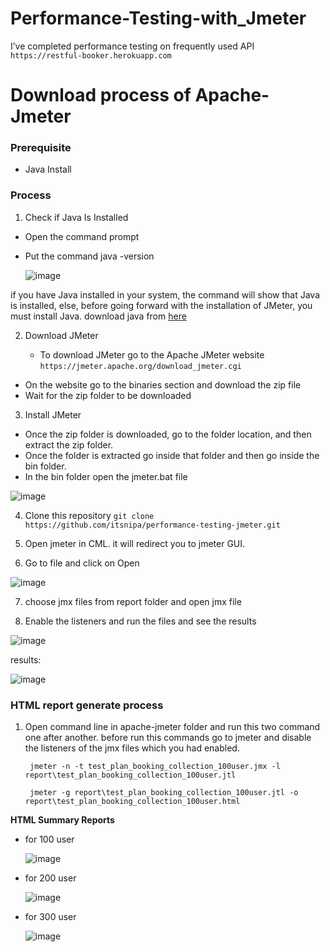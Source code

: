 # Performance-Testing-with_Jmeter


I’ve completed performance testing on frequently used API ```https://restful-booker.herokuapp.com```

# Download process of Apache-Jmeter

### **Prerequisite**

- Java Install

### **Process**

1. Check if Java Is Installed
- Open the command prompt
- Put the command java -version


  ![image](https://github.com/user-attachments/assets/1979e523-80be-481c-bcf7-806ce634b48b)

if you have Java installed in your system, the command will show that Java is installed, else, before going forward with the installation of JMeter, you must install Java. download java from [here](https://www.oracle.com/java/technologies/downloads/)


2. Download JMeter

   - To download JMeter go to the Apache JMeter website
```https://jmeter.apache.org/download_jmeter.cgi```

- On the website go to the binaries section and download the zip file
- Wait for the zip folder to be downloaded

3.  Install JMeter
   - Once the zip folder is downloaded, go to the folder location, and then extract the zip folder.
   - Once the folder is extracted go inside that folder and then go inside the bin folder.
   - In the bin folder open the jmeter.bat file


![image](https://github.com/user-attachments/assets/56f4d80d-5976-410b-aa99-60ce6d6f2ea5)


4. Clone this repository
```git clone https://github.com/itsnipa/performance-testing-jmeter.git ```

5. Open jmeter in CML. it will redirect you to jmeter GUI.

   
6. Go to file and click on Open

![image](https://github.com/user-attachments/assets/44631686-3d77-41ba-9c36-1adcda12c2ab)

7. choose jmx files from report folder and open jmx file

8. Enable the listeners and run the files and see the results

![image](https://github.com/user-attachments/assets/62d51143-7c8a-475e-9824-41d4e0394ef4)

  results:

![image](https://github.com/user-attachments/assets/426f05ba-7fc5-4255-b078-41e5c9de6e9d)




  ### **HTML report generate process**


1. Open command line in apache-jmeter folder and run this two command one after another. before run this commands go to jmeter and disable the listeners of the jmx files which you had enabled.

   ```
    jmeter -n -t test_plan_booking_collection_100user.jmx -l report\test_plan_booking_collection_100user.jtl
   ```
   ```
    jmeter -g report\test_plan_booking_collection_100user.jtl -o report\test_plan_booking_collection_100user.html
   ```


**HTML Summary Reports**

  - for 100 user


    ![image](https://github.com/user-attachments/assets/0b4fb9e5-abe1-4c1f-8102-348b2d8a2185)


 - for 200 user


   ![image](https://github.com/user-attachments/assets/0def7bdc-a34a-49ee-a5de-0fd71d388a19)


 - for 300 user


   ![image](https://github.com/user-attachments/assets/923202ae-112c-47f5-abc1-730023aaa569)




